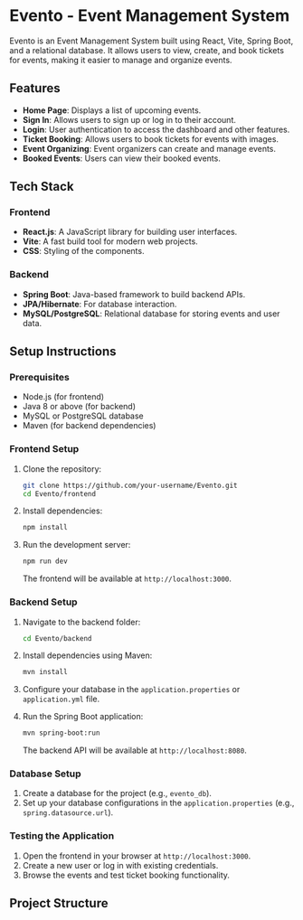 # Evento - Event Management System

Evento is an Event Management System built using React, Vite, Spring Boot, and a relational database. It allows users to view, create, and book tickets for events, making it easier to manage and organize events.

## Features

- **Home Page**: Displays a list of upcoming events.
- **Sign In**: Allows users to sign up or log in to their account.
- **Login**: User authentication to access the dashboard and other features.
- **Ticket Booking**: Allows users to book tickets for events with images.
- **Event Organizing**: Event organizers can create and manage events.
- **Booked Events**: Users can view their booked events.

## Tech Stack

### Frontend
- **React.js**: A JavaScript library for building user interfaces.
- **Vite**: A fast build tool for modern web projects.
- **CSS**: Styling of the components.

### Backend
- **Spring Boot**: Java-based framework to build backend APIs.
- **JPA/Hibernate**: For database interaction.
- **MySQL/PostgreSQL**: Relational database for storing events and user data.

## Setup Instructions

### Prerequisites

- Node.js (for frontend)
- Java 8 or above (for backend)
- MySQL or PostgreSQL database
- Maven (for backend dependencies)

### Frontend Setup

1. Clone the repository:

    ```bash
    git clone https://github.com/your-username/Evento.git
    cd Evento/frontend
    ```

2. Install dependencies:

    ```bash
    npm install
    ```

3. Run the development server:

    ```bash
    npm run dev
    ```

   The frontend will be available at `http://localhost:3000`.

### Backend Setup

1. Navigate to the backend folder:

    ```bash
    cd Evento/backend
    ```

2. Install dependencies using Maven:

    ```bash
    mvn install
    ```

3. Configure your database in the `application.properties` or `application.yml` file.

4. Run the Spring Boot application:

    ```bash
    mvn spring-boot:run
    ```

   The backend API will be available at `http://localhost:8080`.

### Database Setup

1. Create a database for the project (e.g., `evento_db`).
2. Set up your database configurations in the `application.properties` (e.g., `spring.datasource.url`).

### Testing the Application

1. Open the frontend in your browser at `http://localhost:3000`.
2. Create a new user or log in with existing credentials.
3. Browse the events and test ticket booking functionality.

## Project Structure

